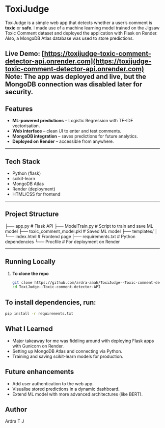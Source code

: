 # ToxiJudge
ToxiJudge is a simple web app that detects whether a user’s comment is **toxic** or **safe**. I made use of a machine learning model trained on the Jigsaw Toxic Comment dataset and deployed the application with Flask on Render. Also, a MongoDB Atlas database was used to store predictions.  

 **Live Demo**: [https://toxijudge-toxic-comment-detector-api.onrender.com](https://toxijudge-toxic-comment-detector-api.onrender.com)  
 Note: The app was deployed and live, but the MongoDB connection was disabled later for security.
---

##  Features
-  **ML-powered predictions** – Logistic Regression with TF-IDF vectorisation.  
-  **Web interface** – clean UI to enter and test comments.  
-  **MongoDB integration** – saves predictions for future analytics.  
-  **Deployed on Render** – accessible from anywhere.  

---

##  Tech Stack
- Python (flask)  
- scikit-learn  
- MongoDB Atlas  
- Render (deployment)  
- HTML/CSS for frontend  

---

##  Project Structure
├── app.py # Flask API
├── ModelTrain.py # Script to train and save ML model
├── toxic_comment_model.pkl # Saved ML model
├── templates/
│ └── index.html # Frontend page
├── requirements.txt # Python dependencies
└── Procfile # For deployment on Render


---

##  Running Locally
1. **To clone the repo**  
   ```bash
   git clone https://github.com/ardra-aaah/ToxiJudge--Toxic-comment-detector-API.git
   cd ToxiJudge--Toxic-comment-detector-API
## To install dependencies, run: 
 ```bash
 pip install -r requirements.txt
```
## What I Learned
  - Major takeaway for me was fiddling around with deploying Flask apps with Gunicorn on Render. 
  - Setting up MongoDB Atlas and connecting via Python.
  - Training and saving scikit-learn models for production.

## Future enhancements
  - Add user authentication to the web app.
  - Visualise stored predictions in a dynamic dashboard.
  - Extend ML model with more advanced architectures (like BERT).
## Author

  Ardra T J
  
